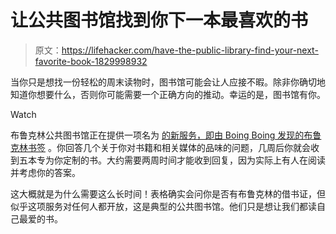 # 让公共图书馆找到你下一本最喜欢的书

> 原文：<https://lifehacker.com/have-the-public-library-find-your-next-favorite-book-1829998932>

当你只是想找一份轻松的周末读物时，图书馆可能会让人应接不暇。除非你确切地知道你想要什么，否则你可能需要一个正确方向的推动。幸运的是，图书馆有你。

Watch

布鲁克林公共图书馆正在提供一项名为 [的新服务，即由 Boing Boing 发现的布鲁克林书签](https://www.bklynlibrary.org/bookmatch) 。你回答几个关于你对书籍和相关媒体的品味的问题，几周后你就会收到五本专为你定制的书。大约需要两周时间才能收到回复，因为实际上有人在阅读并考虑你的答案。

这大概就是为什么需要这么长时间！表格确实会问你是否有布鲁克林的借书证，但似乎这项服务对任何人都开放，这是典型的公共图书馆。他们只是想让我们都读自己最爱的书。